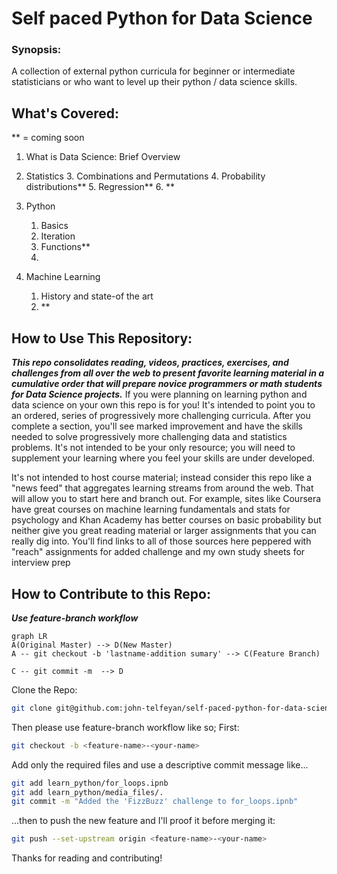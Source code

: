 # Self paced Python for Data Science

### Synopsis: 
  A collection of  external python curricula for beginner or intermediate statisticians or who want to level up their python /  data science skills. 

## What's Covered:
 ** = coming soon
1. What is Data Science: Brief Overview
2. Statistics
	3. Combinations and Permutations
	4. Probability distributions**
	5. Regression**
	6. **

3. Python
	1. Basics
	2. Iteration
	3. Functions**
	4.  

4. Machine Learning
	1. History and state-of the art
	2. **

## How to Use This Repository:
***This repo consolidates reading, videos, practices, exercises, and challenges from all over the web to present favorite learning material in a cumulative order that will prepare novice programmers or math students for Data Science projects.***   If you were planning on learning python and data science on your own this repo is for you! It's intended to point you to an ordered, series of progressively more challenging curricula. After you complete a section, you'll see marked improvement and have the skills needed to solve progressively more challenging data and statistics problems.   It's not intended to be your only resource; you will need to supplement  your learning where you feel your skills are under developed.   

  It's not intended to host course material; instead consider this repo like a "news feed" that aggregates learning streams from around the web. That will allow you to start here and branch out. For example, sites like Coursera have great courses on machine learning fundamentals and stats for  psychology and Khan Academy has better courses on basic probability but neither give you great reading material or larger assignments that you can really dig into. You'll find links to all of those sources here peppered with "reach" assignments for added challenge and my own study sheets for interview prep

## How to Contribute to this Repo:
***Use feature-branch workflow***
```mermaid
graph LR
A(Original Master) --> D(New Master)
A -- git checkout -b 'lastname-addition sumary' --> C(Feature Branch)

C -- git commit -m  --> D
```

Clone the Repo:
```bash
git clone git@github.com:john-telfeyan/self-paced-python-for-data-science.git
```
Then please use feature-branch workflow like so; First:
```bash
git checkout -b <feature-name>-<your-name>
```

Add only the required files and use a descriptive commit message like...
```bash
git add learn_python/for_loops.ipnb
git add learn_python/media_files/.
git commit -m "Added the 'FizzBuzz' challenge to for_loops.ipnb"
```
 ...then to push the new feature and I'll proof it before merging it:
```bash
git push --set-upstream origin <feature-name>-<your-name>
```

Thanks for reading and contributing!
<!--stackedit_data:
eyJoaXN0b3J5IjpbLTE2Nzg3NDU3MzQsLTE4MTczNjIzNjUsLT
QwODA0MjU1OV19
-->